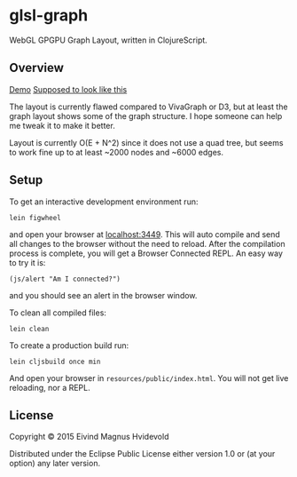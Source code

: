 # glsl-graph

WebGL GPGPU Graph Layout, written in ClojureScript.

## Overview

[Demo](http://emnh.github.io/glsl-graph/)
[Supposed to look like this](http://www.yasiv.com/graphs#HB/blckhole)

The layout is currently flawed compared to VivaGraph or D3, but at least the
graph layout shows some of the graph structure. I hope someone can help me
tweak it to make it better.

Layout is currently O(E + N^2) since it does not use a quad tree, but seems
to work fine up to at least ~2000 nodes and ~6000 edges.

## Setup

To get an interactive development environment run:

    lein figwheel

and open your browser at [localhost:3449](http://localhost:3449/).
This will auto compile and send all changes to the browser without the
need to reload. After the compilation process is complete, you will
get a Browser Connected REPL. An easy way to try it is:

    (js/alert "Am I connected?")

and you should see an alert in the browser window.

To clean all compiled files:

    lein clean

To create a production build run:

    lein cljsbuild once min

And open your browser in `resources/public/index.html`. You will not
get live reloading, nor a REPL. 

## License

Copyright © 2015 Eivind Magnus Hvidevold

Distributed under the Eclipse Public License either version 1.0 or (at your option) any later version.
